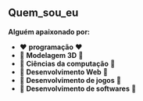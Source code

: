 ## Quem_sou_eu

 **Alguém apaixonado por:**
* ❤️ __programação__ ❤️
* 🧡 __Modelagem 3D__ 🧡
* 💛 __Ciências da computação__ 💛
* 💚 __Desenvolvimento Web__ 💚
* 💙 __Desenvolvimento de jogos__ 💙
* 💜 __Desenvolvimento de softwares__ 💜
 
